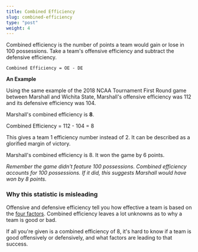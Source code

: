 ```yaml
---
title: Combined Efficiency
slug: combined-efficiency
type: "post"
weight: 4
---
```


Combined efficiency is the number of points a team would gain or lose in 100 possessions. Take a team's offensive efficiency and subtract the defensive efficiency.

`Combined Efficiency = OE - DE`

**An Example**

Using the same example of the 2018 NCAA Tournament First Round game between Marshall and Wichita State, Marshall's offensive efficiency was 112 and its defensive efficiency was 104.

Marshall's combined efficiency is **8**.

Combined Efficiency = 112 - 104 = 8

This gives a team 1 efficiency number instead of 2. It can be described as a glorified margin of victory.

Marshall's combined efficiency is 8. It won the game by 6 points.

_Remember the game didn't feature 100 possessions. Combined efficiency accounts for 100 possessions. If it did, this suggests Marshall would have won by 8 points._

### Why this statistic is misleading

Offensive and defensive efficiency tell you how effective a team is based on the [four factors](/four-factors/intro). Combined efficiency leaves a lot unknowns as to why a team is good or bad.

If all you're given is a combined efficiency of 8, it's hard to know if a team is good offensively or defensively, and what factors are leading to that success.

